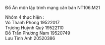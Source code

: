 <p> Đồ Án môn lập trình mạng căn bản NT106.M21 </p>
Nhóm 4 thực hiện : <br>
Võ Thanh Phong		19522017 <br>
Trương Huỳnh Quý		19522110<br
Huỳnh Quang Vũ		19522532<br>
Đỗ Trần Phương Nam	19520749<br>
Lưu Tinh Anh		20520386<br>
